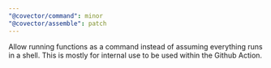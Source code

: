 ```yaml
---
"@covector/command": minor
"@covector/assemble": patch
---
```


Allow running functions as a command instead of assuming everything runs in a shell. This is mostly for internal use to be used within the Github Action.
